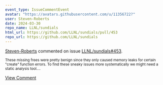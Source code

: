 ```yaml
---
event_type: IssueCommentEvent
avatar: "https://avatars.githubusercontent.com/u/11356722?"
user: Steven-Roberts
date: 2024-03-30
repo_name: LLNL/sundials
html_url: https://github.com/LLNL/sundials/pull/453
repo_url: https://github.com/LLNL/sundials
---
```


<a href='https://github.com/Steven-Roberts' target='_blank'>Steven-Roberts</a> commented on issue <a href='https://github.com/LLNL/sundials/pull/453' target='_blank'>LLNL/sundials#453</a>.

<small>These missing frees were pretty benign since they only caused memory leaks for certain "create" function errors. To find these sneaky issues more systematically we might need a static analysis tool....</small>

<a href='https://github.com/LLNL/sundials/pull/453' target='_blank'>View Comment</a>